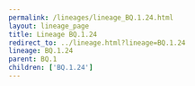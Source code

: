 ```yaml
---
permalink: /lineages/lineage_BQ.1.24.html
layout: lineage_page
title: Lineage BQ.1.24
redirect_to: ../lineage.html?lineage=BQ.1.24
lineage: BQ.1.24
parent: BQ.1
children: ['BQ.1.24']
---
```

